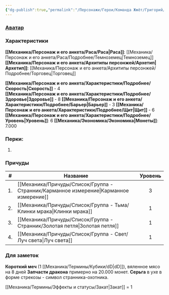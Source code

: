 ```yaml
---
{"dg-publish":true,"permalink":"/Персонажи/Герои/Команда Жжёт/Григорий/","noteIcon":"","created":"2025-09-07T13:19:29.388+03:00","updated":"2025-09-06T19:44:55.768+03:00"}
---
```


### [Аватар](Григорий.jpg)
### Характеристики
**[[Механика/Персонаж и его анкета/Раса/Раса\|Раса]]**: [[Механика/Персонаж и его анкета/Раса/Подробнее/Темноземец\|Темноземец]]
**[[Механика/Персонаж и его анкета/Архитипы персонжей/Архетип\|Архетип]]**: [[Механика/Персонаж и его анкета/Архитипы персонжей/Подробнее/Торговец\|Торговец]]

 **[[Механика/Персонаж и его анкета/Характеристики/Подробнее/Скорость\|Скорость]]** - 4  
 **[[Механика/Персонаж и его анкета/Характеристики/Подробнее/Здоровье\|Здоровье]]** - 8
 **[[Механика/Персонаж и его анкета/Характеристики/Подробнее/Барьер\|Барьер]]** - 3
 **[[Механика/Персонаж и его анкета/Характеристики/Подробнее/Щит\|Щит]]** - 6
 **[[Механика/Персонаж и его анкета/Характеристики/Подробнее/Уровень\|Уровень]]**: 6
**[[Механика/Экономика/Экономика\|Монеты]]**: 7.000  

### Перки:
1. 

### Причуды

| #   | Название                | Уровень |
| --- | ----------------------- |:-------:|
| 1.  | [[Механика/Причуды/Список/Группа - Странник/Карманное измерение\|Карманное измерение]] |    3    |
| 2.  | [[Механика/Причуды/Список/Группа - Тьма/Клинки мрака\|Клинки мрака]]        |    1    |
| 3.  | [[Механика/Причуды/Список/Группа - Странник/Золотая петля\|Золотая петля]]       |    1    |
| 4.  | [[Механика/Причуды/Список/Группа - Свет/Луч света\|Луч света]]           |    1    | 


### Для заметок
**Короткий меч** (1 [[Механика/Термины/Кубики/dD\|dD]]), вяленное мясо на 8 дней
**Запчасти дракона** примерно на 20.000 монет.
**Серьга** в ухе в форме стрекозы - символ странника-охотника.

[[Механика/Термины/Эффекты и статусы/Закат\|Закат]] = 1
